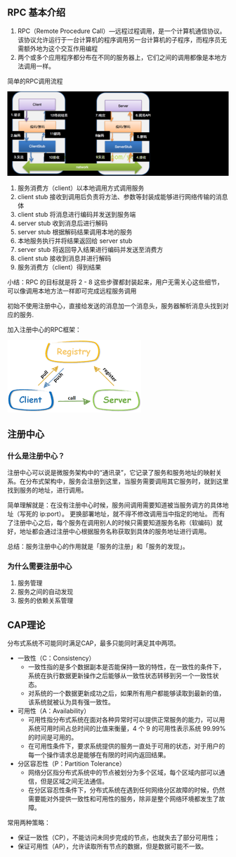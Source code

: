 ## RPC 基本介绍
1. RPC（Remote Procedure Call）—远程过程调用，是一个计算机通信协议。该协议允许运行于一台计算机的程序调用另一台计算机的子程序，而程序员无需额外地为这个交互作用编程
2. 两个或多个应用程序都分布在不同的服务器上，它们之间的调用都像是本地方法调用一样。

简单的RPC调用流程

![img.png](ezrpc.png)

1. 服务消费方（client）以本地调用方式调用服务
2. client stub 接收到调用后负责将方法、参数等封装成能够进行网络传输的消息体
3. client stub 将消息进行编码并发送到服务端
4. server stub 收到消息后进行解码
5. server stub 根据解码结果调用本地的服务
6. 本地服务执行并将结果返回给 server stub
7. server stub 将返回导入结果进行编码并发送至消费方
8. client stub 接收到消息并进行解码
9. 服务消费方（client）得到结果

小结：RPC 的目标就是将 2 - 8 这些步骤都封装起来，用户无需关心这些细节，可以像调用本地方法一样即可完成远程服务调用

初始不使用注册中心，直接给发送的消息加一个消息头，服务器解析消息头找到对应的服务.

加入注册中心的RPC框架：

![img.png](rpc.png)

## 注册中心

### 什么是注册中心？

注册中心可以说是微服务架构中的“通讯录”，它记录了服务和服务地址的映射关系。在分布式架构中，服务会注册到这里，当服务需要调用其它服务时，就到这里找到服务的地址，进行调用。

简单理解就是：在没有注册中心时候，服务间调用需要知道被当服务调方的具体地址（写死的 ip:port）。 更换部署地址，就不得不修改调用当中指定的地址。
而有了注册中心之后，每个服务在调用别人的时候只需要知道服务名称（软编码）就好，地址都会通过注册中心根据服务名称获取到具体的服务地址进行调用。

总结：服务注册中心的作用就是「服务的注册」和「服务的发现」。

### 为什么需要注册中心

1. 服务管理
2. 服务之间的自动发现
3. 服务的依赖关系管理

## CAP理论

分布式系统不可能同时满足CAP，最多只能同时满足其中两项。
* 一致性（C：Consistency）
    * 一致性指的是多个数据副本是否能保持一致的特性，在一致性的条件下，系统在执行数据更新操作之后能够从一致性状态转移到另一个一致性状态。
    * 对系统的一个数据更新成功之后，如果所有用户都能够读取到最新的值，该系统就被认为具有强一致性。  
* 可用性（A：Availability）
    * 可用性指分布式系统在面对各种异常时可以提供正常服务的能力，可以用系统可用时间占总时间的比值来衡量，4 个 9 的可用性表示系统 99.99% 的时间是可用的。
    * 在可用性条件下，要求系统提供的服务一直处于可用的状态，对于用户的每一个操作请求总是能够在有限的时间内返回结果。
* 分区容忍性（P：Partition Tolerance）
    * 网络分区指分布式系统中的节点被划分为多个区域，每个区域内部可以通信，但是区域之间无法通信。
    * 在分区容忍性条件下，分布式系统在遇到任何网络分区故障的时候，仍然需要能对外提供一致性和可用性的服务，除非是整个网络环境都发生了故障。

常用两种策略：
* 保证一致性（CP），不能访问未同步完成的节点，也就失去了部分可用性；
* 保证可用性（AP），允许读取所有节点的数据，但是数据可能不一致。






